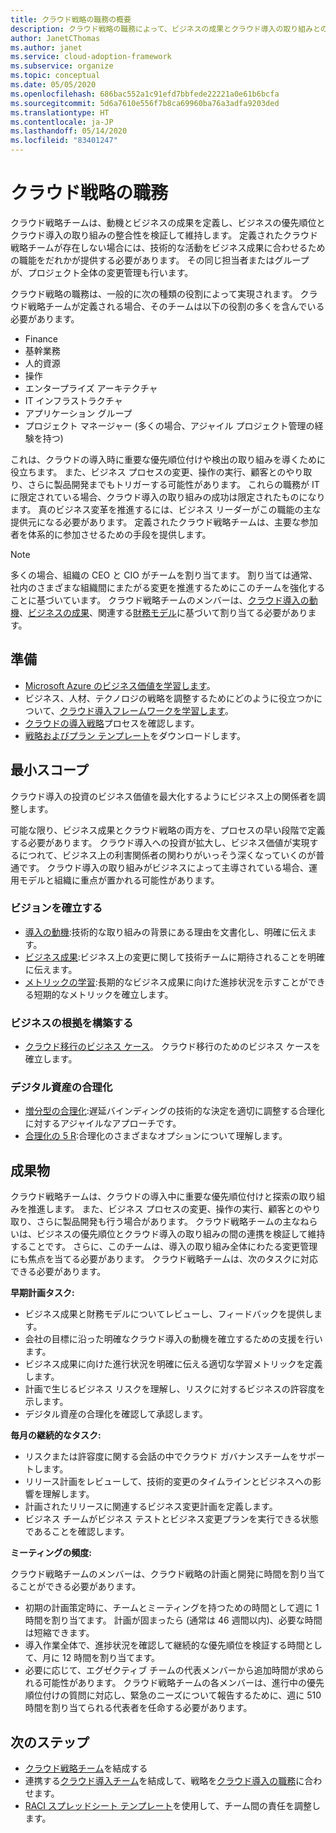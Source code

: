 ```yaml
---
title: クラウド戦略の職務の概要
description: クラウド戦略の職務によって、ビジネスの成果とクラウド導入の取り組みとの連携を実現する方法について説明します。
author: JanetCThomas
ms.author: janet
ms.service: cloud-adoption-framework
ms.subservice: organize
ms.topic: conceptual
ms.date: 05/05/2020
ms.openlocfilehash: 686bac552a1c91efd7bbfede22221a0e61b6bcfa
ms.sourcegitcommit: 5d6a7610e556f7b8ca69960ba76a3adfa9203ded
ms.translationtype: HT
ms.contentlocale: ja-JP
ms.lasthandoff: 05/14/2020
ms.locfileid: "83401247"
---
```

# <a name="cloud-strategy-functions"></a>クラウド戦略の職務

クラウド戦略チームは、動機とビジネスの成果を定義し、ビジネスの優先順位とクラウド導入の取り組みの整合性を検証して維持します。 定義されたクラウド戦略チームが存在しない場合には、技術的な活動をビジネス成果に合わせるための職能をだれかが提供する必要があります。 その同じ担当者またはグループが、プロジェクト全体の変更管理も行います。

クラウド戦略の職務は、一般的に次の種類の役割によって実現されます。 クラウド戦略チームが定義される場合、そのチームは以下の役割の多くを含んでいる必要があります。

- Finance
- 基幹業務
- 人的資源
- 操作
- エンタープライズ アーキテクチャ
- IT インフラストラクチャ
- アプリケーション グループ
- プロジェクト マネージャー (多くの場合、アジャイル プロジェクト管理の経験を持つ)

これは、クラウドの導入時に重要な優先順位付けや検出の取り組みを導くために役立ちます。 また、ビジネス プロセスの変更、操作の実行、顧客とのやり取り、さらに製品開発までもトリガーする可能性があります。 これらの職務が IT に限定されている場合、クラウド導入の取り組みの成功は限定されたものになります。 真のビジネス変革を推進するには、ビジネス リーダーがこの職能の主な提供元になる必要があります。 定義されたクラウド戦略チームは、主要な参加者を体系的に参加させるための手段を提供します。

> [!NOTE]
> 多くの場合、組織の CEO と CIO がチームを割り当てます。 割り当ては通常、社内のさまざまな組織間にまたがる変更を推進するためにこのチームを強化することに基づいています。 クラウド戦略チームのメンバーは、[クラウド導入の動機](../strategy/motivations.md)、[ビジネスの成果](../strategy/business-outcomes/index.md)、関連する[財務モデル](../strategy/financial-models.md)に基づいて割り当てる必要があります。

## <a name="preparation"></a>準備

- [Microsoft Azure のビジネス価値を学習します](https://docs.microsoft.com/learn/paths/learn-business-value-of-azure)。
- ビジネス、人材、テクノロジの戦略を調整するためにどのように役立つかについて、[クラウド導入フレームワークを学習します](https://docs.microsoft.com/learn/modules/microsoft-cloud-adoption-framework-for-azure)。
- [クラウドの導入戦略](../strategy/index.md)プロセスを確認します。
- [戦略およびプラン テンプレート](https://archcenter.blob.core.windows.net/cdn/fusion/readiness/Microsoft-Cloud-Adoption-Framework-Strategy-and-Plan-Template.docx)をダウンロードします。

## <a name="minimum-scope"></a>最小スコープ

クラウド導入の投資のビジネス価値を最大化するようにビジネス上の関係者を調整します。

可能な限り、ビジネス成果とクラウド戦略の両方を、プロセスの早い段階で定義する必要があります。 クラウド導入への投資が拡大し、ビジネス価値が実現するにつれて、ビジネス上の利害関係者の関わりがいっそう深くなっていくのが普通です。 クラウド導入の取り組みがビジネスによって主導されている場合、運用モデルと組織に重点が置かれる可能性があります。

### <a name="establish-a-vision"></a>ビジョンを確立する

- [導入の動機](../strategy/motivations.md):技術的な取り組みの背景にある理由を文書化し、明確に伝えます。
- [ビジネス成果](../strategy/business-outcomes/index.md):ビジネス上の変更に関して技術チームに期待されることを明確に伝えます。
- [メトリックの学習](../strategy/learning-metrics.md):長期的なビジネス成果に向けた進捗状況を示すことができる短期的なメトリックを確立します。

### <a name="build-business-justification"></a>ビジネスの根拠を構築する

- [クラウド移行のビジネス ケース](../strategy/cloud-migration-business-case.md)。 クラウド移行のためのビジネス ケースを確立します。

### <a name="rationalize-the-digital-estate"></a>デジタル資産の合理化

- [増分型の合理化](../digital-estate/rationalize.md):遅延バインディングの技術的な決定を適切に調整する合理化に対するアジャイルなアプローチです。
- [合理化の 5 R](../digital-estate/5-rs-of-rationalization.md):合理化のさまざまなオプションについて理解します。

## <a name="deliverable"></a>成果物

クラウド戦略チームは、クラウドの導入中に重要な優先順位付けと探索の取り組みを推進します。 また、ビジネス プロセスの変更、操作の実行、顧客とのやり取り、さらに製品開発も行う場合があります。 クラウド戦略チームの主なねらいは、ビジネスの優先順位とクラウド導入の取り組みの間の連携を検証して維持することです。 さらに、このチームは、導入の取り組み全体にわたる変更管理にも焦点を当てる必要があります。 クラウド戦略チームは、次のタスクに対応できる必要があります。

**早期計画タスク:**

- ビジネス成果と財務モデルについてレビューし、フィードバックを提供します。
- 会社の目標に沿った明確なクラウド導入の動機を確立するための支援を行います。
- ビジネス成果に向けた進行状況を明確に伝える適切な学習メトリックを定義します。
- 計画で生じるビジネス リスクを理解し、リスクに対するビジネスの許容度を示します。
- デジタル資産の合理化を確認して承認します。

**毎月の継続的なタスク:**

- リスクまたは許容度に関する会話の中でクラウド ガバナンスチームをサポートします。
- リリース計画をレビューして、技術的変更のタイムラインとビジネスへの影響を理解します。
- 計画されたリリースに関連するビジネス変更計画を定義します。
- ビジネス チームがビジネス テストとビジネス変更プランを実行できる状態であることを確認します。

**ミーティングの頻度:**

クラウド戦略チームのメンバーは、クラウド戦略の計画と開発に時間を割り当てることができる必要があります。

- 初期の計画策定時に、チームとミーティングを持つための時間として週に 1 時間を割り当てます。 計画が固まったら (通常は 46 週間以内)、必要な時間は短縮できます。
- 導入作業全体で、進捗状況を確認して継続的な優先順位を検証する時間として、月に 12 時間を割り当てます。
- 必要に応じて、エグゼクティブ チームの代表メンバーから追加時間が求められる可能性があります。 クラウド戦略チームの各メンバーは、進行中の優先順位付けの質問に対応し、緊急のニーズについて報告するために、週に 510 時間を割り当てられる代表者を任命する必要があります。

## <a name="next-steps"></a>次のステップ

- [クラウド戦略チーム](../get-started/team/cloud-strategy.md)を結成する
- 連携する[クラウド導入チーム](../get-started/team/cloud-adoption.md)を結成して、戦略を[クラウド導入の職務](./cloud-adoption.md)に合わせます。
- [RACI スプレッドシート テンプレート](https://archcenter.blob.core.windows.net/cdn/fusion/management/raci-template.xlsx)を使用して、チーム間の責任を調整します。

